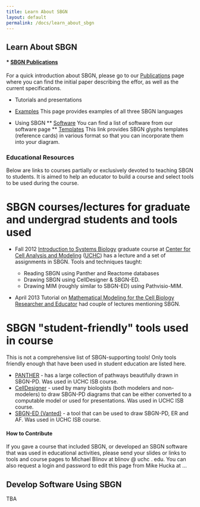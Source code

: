 ```yaml
---
title: Learn About SBGN
layout: default
permalink: /docs/learn_about_sbgn
---
```


## Learn About SBGN

#### * [SBGN Publications](publications.md)
For a quick introduction about SBGN, please go to our [Publications](publications.md) page where you can find the initial paper describing the effor, as well as the current specifications.

* Tutorials and presentations

* [Examples](examples.md)
This page provides examples of all three SBGN languages

* Using SBGN
** [Software](software.md) You can find a list of software from our software page
** [Templates](templates.md) This link provides SBGN glyphs templates (reference cards) in various format so that you can incorporate them into your diagram.

### Educational Resources

Below are links to courses partially or exclusively devoted to teaching SBGN to students. It is aimed to help an educator to build a course and select tools to be used during the course.

# SBGN courses/lectures for graduate and undergrad students and tools used

-   Fall 2012 [Introduction to Systems Biology](http://www.ccam.uchc.edu/mblinov/MEDS-6455-2012-Fall.html) graduate course at [Center for Cell Analysis and Modeling](http://www.ccam.uchc.edu/) ([UCHC](http://www.uchc.edu/)) has a lecture and a set of assignments in SBGN. Tools and techniques taught:
    -   Reading SBGN using Panther and Reactome databases
    -   Drawing SBGN using CellDesigner & SBGN-ED.
    -   Drawing MIM (roughly similar to SBGN-ED) using Pathvisio-MIM.

-   April 2013 Tutorial on [Mathematical Modeling for the Cell Biology Researcher and Educator](http://www.nimbios.org/wordpress-training/cellbiology/schedule/) had couple of lectures mentioning SBGN.

# SBGN "student-friendly" tools used in course

This is not a comprehensive list of SBGN-supporting tools! Only tools friendly enough that have been used in student education are listed here.

-   [PANTHER](http://www.pantherdb.org/pathway/) - has a large collection of pathways beautifully drawn in SBGN-PD. Was used in UCHC ISB course.
-   [CellDesigner](http://www.celldesigner.org/) - used by many biologists (both modelers and non-modelers) to draw SBGN-PD diagrams that can be either converted to a computable model or used for presentations. Was used in UCHC ISB course.
-   [SBGN-ED (Vanted)](http://www.sbgn-ed.org/) - a tool that can be used to draw SBGN-PD, ER and AF. Was used in UCHC ISB course.

#### How to Contribute

If you gave a course that included SBGN, or developed an SBGN software that was used in educational activities, please send your slides or links to tools and course pages to Michael Blinov at blinov @ uchc . edu. You can also request a login and password to edit this page from Mike Hucka at ...

## Develop Software Using SBGN

TBA
